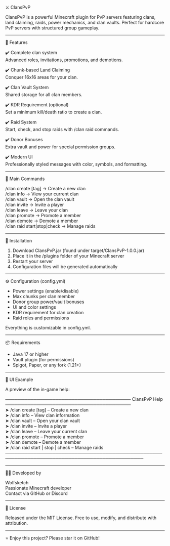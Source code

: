⚔️ ClansPvP

ClansPvP is a powerful Minecraft plugin for PvP servers featuring clans, land claiming, raids, power mechanics, and clan vaults. Perfect for hardcore PvP servers with structured group gameplay.

---

🚀 Features

✔️ Complete clan system  
Advanced roles, invitations, promotions, and demotions.

✔️ Chunk-based Land Claiming  
Conquer 16x16 areas for your clan.

✔️ Clan Vault System  
Shared storage for all clan members.

✔️ KDR Requirement (optional)  
Set a minimum kill/death ratio to create a clan.

✔️ Raid System  
Start, check, and stop raids with /clan raid commands.

✔️ Donor Bonuses  
Extra vault and power for special permission groups.

✔️ Modern UI  
Professionally styled messages with color, symbols, and formatting.

---

💬 Main Commands

/clan create <name> [tag]     → Create a new clan  
/clan info                    → View your current clan  
/clan vault                   → Open the clan vault  
/clan invite <player>         → Invite a player  
/clan leave                   → Leave your clan  
/clan promote <player>        → Promote a member  
/clan demote <player>         → Demote a member  
/clan raid start|stop|check   → Manage raids  

---

🔧 Installation

1. Download ClansPvP.jar (found under target/ClansPvP-1.0.0.jar)
2. Place it in the /plugins folder of your Minecraft server
3. Restart your server
4. Configuration files will be generated automatically

---

⚙️ Configuration (config.yml)

- Power settings (enable/disable)
- Max chunks per clan member
- Donor group power/vault bonuses
- UI and color settings
- KDR requirement for clan creation
- Raid roles and permissions

Everything is customizable in config.yml.

---

📦 Requirements

- Java 17 or higher
- Vault plugin (for permissions)
- Spigot, Paper, or any fork (1.21+)

---

📸 UI Example

A preview of the in-game help:

──────────────────────────────────────── ClansPvP Help ────────────────────────────────────────  
➤ /clan create <name> [tag]     –  Create a new clan  
➤ /clan info                    –  View clan information  
➤ /clan vault                   –  Open your clan vault  
➤ /clan invite <player>         –  Invite a player  
➤ /clan leave                   –  Leave your current clan  
➤ /clan promote <player>        –  Promote a member  
➤ /clan demote <player>         –  Demote a member  
➤ /clan raid start | stop | check –  Manage raids  
──────────────────────────────────────────────────────────────────────────────────────────────  

---

👨‍💻 Developed by

Wolfsketch  
Passionate Minecraft developer  
Contact via GitHub or Discord

---

📄 License

Released under the MIT License. Free to use, modify, and distribute with attribution.

---

⭐ Enjoy this project? Please star it on GitHub!
